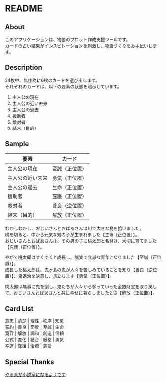 # README
## About
このアプリケーションは、物語のプロット作成支援ツールです。  
カードの占い結果がインスピレーションを刺激し、物語づくりをお手伝いします。

## Description
24枚中、無作為に6枚のカードを選び出します。  
それぞれのカードは、以下の要素の状態を暗示しています。
1. 主人公の現在
1. 主人公の近い未来
1. 主人公の過去
1. 援助者
1. 敵対者
1. 結末（目的）

## Sample
要素|カード
---|---
主人公の現在|至誠（正位置）
主人公の近い未来|勇気（正位置）
主人公の過去|生命（正位置）
援助者|庇護（正位置）
敵対者|善良（逆位置）
結末（目的）|解放（正位置）

むかしむかし、おじいさんとおばあさんは川で大きな桃を拾いました。  
桃を切ると、中から元気な男の子が生まれました【生命（正位置）】。  
おじいさんとおばあさんは、その男の子に桃太郎と名付け、大切に育てました【庇護（正位置）】。

やがて桃太郎はすくすくと成長し、誠実で立派な青年となりました【至誠（正位置）】。  
成長した桃太郎は、鬼ヶ島の鬼が人々を苦しめていることを知り【善良（逆位置）】、鬼退治を決意し、旅立ちます【勇気（正位置）】。

桃太郎は無事に鬼を倒し、鬼たちが人々から奪っていった金銀財宝を取り戻して、おじいさんおばあさんと共に幸せに暮らしましたとさ【解放（正位置）】。

## Card List
意志 | 清楚 | 理性 | 秩序 | 知恵  
誓約 | 善良 | 節度 | 至誠 | 生命  
寛容 | 解放 | 調和 | 創造 | 信頼  
公式 | 変化 | 結合 | 厳格 | 勇気  
幸運 | 庇護 | 治癒 | 慈愛

## Special Thanks
[やる夫が小説家になるようです](http://yaruo.wikia.com/wiki/%E3%82%84%E3%82%8B%E5%A4%AB%E3%81%8C%E5%B0%8F%E8%AA%AC%E5%AE%B6%E3%81%AB%E3%81%AA%E3%82%8B%E3%82%88%E3%81%86%E3%81%A7%E3%81%99)
